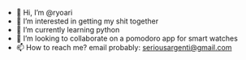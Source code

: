- 👋 Hi, I’m @ryoari
- 👀 I’m interested in getting my shit together
- 🌱 I’m currently learning python
- 💞️ I’m looking to collaborate on a pomodoro app for smart watches
- 📫 How to reach me? email probably: seriousargenti@gmail.com

<!---
ryoari/ryoari is a ✨ special ✨ repository because its `README.md` (this file) appears on your GitHub profile.
You can click the Preview link to take a look at your changes.
--->
